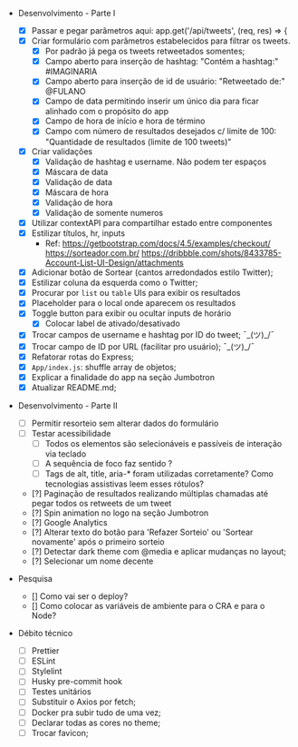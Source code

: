 - Desenvolvimento - Parte I
  - [x] Passar e pegar parâmetros aqui: app.get('/api/tweets', (req, res) => {
  - [x] Criar formulário com parâmetros estabelecidos para filtrar os tweets.
    - [x] Por padrão já pega os tweets retweetados somentes;
    - [x] Campo aberto para inserção de hashtag: "Contém a hashtag:" #IMAGINARIA
    - [x] Campo aberto para inserção de id de usuário: "Retweetado de:" @FULANO
    - [x] Campo de data permitindo inserir um único dia para ficar alinhado com o propósito do app
    - [x] Campo de hora de início e hora de término
    - [x] Campo com número de resultados desejados c/ limite de 100: "Quantidade de resultados (limite de 100 tweets)"
  - [x] Criar validações
    - [x] Validação de hashtag e username. Não podem ter espaços
    - [x] Máscara de data
    - [x] Validação de data
    - [x] Máscara de hora
    - [x] Validação de hora
    - [x] Validação de somente numeros
  - [x] Utilizar contextAPI para compartilhar estado entre componentes
  - [x] Estilizar títulos, hr, inputs
    - Ref: 
      https://getbootstrap.com/docs/4.5/examples/checkout/
      https://sorteador.com.br/
      https://dribbble.com/shots/8433785-Account-List-UI-Design/attachments
  - [x] Adicionar botão de Sortear (cantos arredondados estilo Twitter);
  - [x] Estilizar coluna da esquerda como o Twitter;
  - [x] Procurar por `list` ou `table` UIs para exibir os resultados
  - [x] Placeholder para o local onde aparecem os resultados
  - [x] Toggle button para exibir ou ocultar inputs de horário
    - [x] Colocar label de ativado/desativado
  - [x] Trocar campos de username e hashtag por ID do tweet; ¯\_(ツ)_/¯
  - [x] Trocar campo de ID por URL (facilitar pro usuário); ¯\_(ツ)_/¯
  - [x] Refatorar rotas do Express;
  - [x] `App/index.js`: shuffle array de objetos;
  - [x] Explicar a finalidade do app na seção Jumbotron
  - [x] Atualizar README.md;

- Desenvolvimento - Parte II
  - [ ] Permitir resorteio sem alterar dados do formulário
  - [ ] Testar acessibilidade
    - [ ] Todos os elementos são selecionáveis e passíveis de interação via teclado
    - [ ] A sequência de foco faz sentido ?
    - [ ] Tags de alt, title, aria-* foram utilizadas corretamente? Como tecnologias assistivas leem esses rótulos?
  - [?] Paginação de resultados realizando múltiplas chamadas até pegar todos os retweets de um tweet
  - [?] Spin animation no logo na seção Jumbotron
  - [?] Google Analytics
  - [?] Alterar texto do botão para 'Refazer Sorteio' ou 'Sortear novamente' após o primeiro sorteio
  - [?] Detectar dark theme com @media e aplicar mudanças no layout;
  - [?] Selecionar um nome decente

- Pesquisa
  - [] Como vai ser o deploy?
  - [] Como colocar as variáveis de ambiente para o CRA e para o Node?

- Débito técnico
  - [ ] Prettier
  - [ ] ESLint
  - [ ] Stylelint
  - [ ] Husky pre-commit hook
  - [ ] Testes unitários
  - [ ] Substituir o Axios por fetch;
  - [ ] Docker pra subir tudo de uma vez;
  - [ ] Declarar todas as cores no theme;
  - [ ] Trocar favicon;
